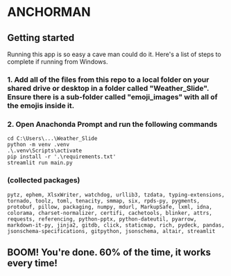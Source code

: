 # ANCHORMAN

## Getting started

Running this app is so easy a cave man could do it.
Here's a list of steps to complete if running from Windows.

### 1. Add all of the files from this repo to a local folder on your shared drive or desktop in a folder called "Weather_Slide". Ensure there is a sub-folder called "emoji_images" with all of the emojis inside it.

### 2. Open Anachonda Prompt and run the following commands
```
cd C:\Users\...\Weather_Slide
python -m venv .venv
.\.venv\Scripts\activate
pip install -r '.\requirements.txt'
streamlit run main.py
```

### (collected packages)
```
pytz, ephem, XlsxWriter, watchdog, urllib3, tzdata, typing-extensions, tornado, toolz, toml, tenacity, smmap, six, rpds-py, pygments, protobuf, pillow, packaging, numpy, mdurl, MarkupSafe, lxml, idna, colorama, charset-normalizer, certifi, cachetools, blinker, attrs, requests, referencing, python-pptx, python-dateutil, pyarrow, markdown-it-py, jinja2, gitdb, click, staticmap, rich, pydeck, pandas, jsonschema-specifications, gitpython, jsonschema, altair, streamlit
```

## BOOM! You're done. 60% of the time, it works every time!

